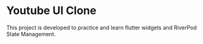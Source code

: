 # Youtube UI Clone 

This project is developed to practice and learn flutter widgets and RiverPod State Management.


